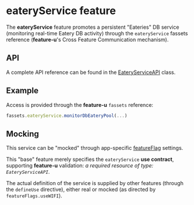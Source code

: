 # eateryService feature

The **eateryService** feature promotes a persistent "Eateries" DB
service (monitoring real-time Eatery DB activity) through the
`eateryService` fassets reference (**feature-u**'s Cross Feature
Communication mechanism).


## API

A complete API reference can be found in the
[EateryServiceAPI](EateryServiceAPI.js) class.


## Example

Access is provided through the **feature-u** `fassets` reference:

```js
fassets.eateryService.monitorDbEateryPool(...)
```


## Mocking

This service can be "mocked" through app-specific
[featureFlag](../../../util/featureFlags.js) settings.

This "base" feature merely specifies the `eateryService` **use
contract**, supporting **feature-u** validation: _a required resource
of type: `EateryServiceAPI`_.

The actual definition of the service is supplied by other features
(through the `defineUse` directive), either real or mocked (as
directed by `featureFlags.useWIFI`).
